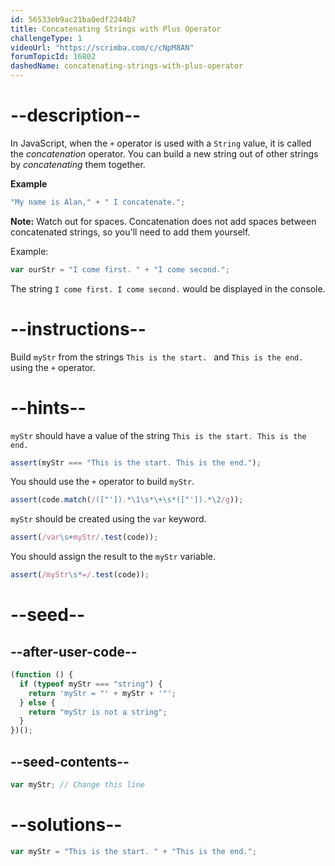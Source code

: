 ```yaml
---
id: 56533eb9ac21ba0edf2244b7
title: Concatenating Strings with Plus Operator
challengeType: 1
videoUrl: "https://scrimba.com/c/cNpM8AN"
forumTopicId: 16802
dashedName: concatenating-strings-with-plus-operator
---
```


# --description--

In JavaScript, when the `+` operator is used with a `String` value, it is called the <dfn>concatenation</dfn> operator. You can build a new string out of other strings by <dfn>concatenating</dfn> them together.

**Example**

```js
"My name is Alan," + " I concatenate.";
```

**Note:** Watch out for spaces. Concatenation does not add spaces between concatenated strings, so you'll need to add them yourself.

Example:

```js
var ourStr = "I come first. " + "I come second.";
```

The string `I come first. I come second.` would be displayed in the console.

# --instructions--

Build `myStr` from the strings `This is the start. ` and `This is the end.` using the `+` operator.

# --hints--

`myStr` should have a value of the string `This is the start. This is the end.`

```js
assert(myStr === "This is the start. This is the end.");
```

You should use the `+` operator to build `myStr`.

```js
assert(code.match(/(["']).*\1\s*\+\s*(["']).*\2/g));
```

`myStr` should be created using the `var` keyword.

```js
assert(/var\s+myStr/.test(code));
```

You should assign the result to the `myStr` variable.

```js
assert(/myStr\s*=/.test(code));
```

# --seed--

## --after-user-code--

```js
(function () {
  if (typeof myStr === "string") {
    return 'myStr = "' + myStr + '"';
  } else {
    return "myStr is not a string";
  }
})();
```

## --seed-contents--

```js
var myStr; // Change this line
```

# --solutions--

```js
var myStr = "This is the start. " + "This is the end.";
```
